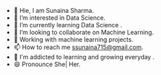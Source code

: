 - 👋  Hie, I am Sunaina Sharma.
- 👀  I’m interested in Data Science.
- 🌱  I’m currently learning Data Science .
- 💞️  I’m looking to collaborate on Machine Learning.
- 📓  Working with machine learning projects.
- 📫  How to reach me ssunaina715@gmail.com.
- 📒  I'm addicted to learning and growing everyday .
- 😄  Pronounce She| Her. 
<!---
Sunaina715Sharma/Sunaina715Sharma is a ✨ special ✨ repository because its `README.md` (this file) appears on your GitHub profile.
You can click the Preview link to take a look at your changes.
--->
